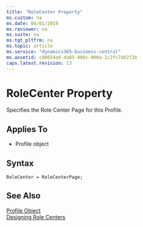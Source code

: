```yaml
---
title: "RoleCenter Property"
ms.custom: na
ms.date: 04/01/2019
ms.reviewer: na
ms.suite: na
ms.tgt_pltfrm: na
ms.topic: article
ms.service: "dynamics365-business-central"
ms.assetid: c90654ad-da85-496c-900a-1c2fc7dd2f2b
caps.latest.revision: 13
---
```


 

# RoleCenter Property
Specifies the Role Center Page for this Profile.
  
## Applies To  
  
-   Profile object  

## Syntax
```
RoleCenter = RoleCenterPage;
```

## See Also  
 [Profile Object](../devenv-profile-object.md)  
 [Designing Role Centers](../devenv-designing-role-centers.md)